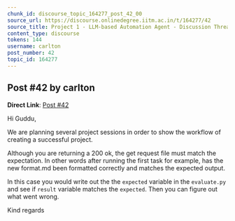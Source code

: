 ```yaml
---
chunk_id: discourse_topic_164277_post_42_00
source_url: https://discourse.onlinedegree.iitm.ac.in/t/164277/42
source_title: Project 1 - LLM-based Automation Agent - Discussion Thread [TDS Jan 2025]
content_type: discourse
tokens: 144
username: carlton
post_number: 42
topic_id: 164277
---
```


## Post #42 by carlton

**Direct Link**: [Post #42](https://discourse.onlinedegree.iitm.ac.in/t/164277/42)

Hi Guddu,

We are planning several project sessions in order to show the workflow of creating a successful project.

Although you are returning a 200 ok, the get request file must match the expectation. In other words after running the first task for example, has the new format.md been formatted correctly and matches the expected output.

In this case you would write out the the `expected` variable in the `evaluate.py` and see if `result` variable matches the `expected`. Then you can figure out what went wrong.

Kind regards

